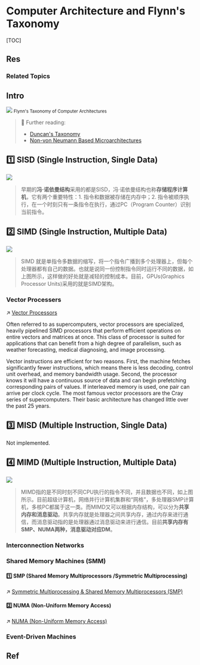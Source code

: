 # Computer Architecture and Flynn's Taxonomy

[TOC]



## Res
### Related Topics



## Intro
![](../../../../../../../Assets/Pics/Pasted%20image%2020230304154759.png)
<small>Flynn's Taxonomy of Computer Architectures</small>

> 🔗 Further reading: 
> - [Duncan's Taxonomy](https://en.wikipedia.org/wiki/Duncan%27s_taxonomy)
> - [Non-von Neumann Based Microarchitectures](🤵%20Non-von%20Neumann%20Based%20Microarchitectures/Non-von%20Neumann%20Based%20Microarchitectures.md)



## 1️⃣ SISD (Single Instruction, Single Data)
![](../../../../../../../Assets/Pics/Pasted%20image%2020230304155503.png)

> 早期的**冯·诺依曼结构**采用的都是SISD，冯·诺依曼结构也称**存储程序计算机**，它有两个重要特性：1. 指令和数据被存储在内存中；2. 指令被顺序执行，在一个时刻只有一条指令在执行，通过PC（Program Counter）识别当前指令。



## 2️⃣ SIMD (Single Instruction, Multiple Data)
![](../../../../../../../Assets/Pics/Pasted%20image%2020230304155409.png)

> SIMD 就是单指令多数据的缩写，将一个指令广播到多个处理器上，但每个处理器都有自己的数据。也就是说同一份控制指令同时运行不同的数据，如上图所示，这样做的好处就是减轻的控制成本。目前，GPUs(Graphics Processor Units)采用的就是SIMD架构。


### Vector Processers
↗ [Vector Processors](../Computer%20Microarchitectures%20(Computer%20Organization)%20&%20von%20Neumann%20Model/🚦%20Computer%20Processors%20&%20Logic%20Chips/Multiprocessors%20and%20Multicore%20Processors/Multiprocessor%20Architectures%20&%20Parallel%20Computing/Vector%20Processors/Vector%20Processors.md)

Often referred to as supercomputers, vector processors are specialized, heavily pipelined SIMD processors that perform efficient operations on entire vectors and matrices at once. This class of processor is suited for applications that can benefit from a high degree of parallelism, such as weather forecasting, medical diagnosing, and image processing.

Vector instructions are efficient for two reasons. First, the machine fetches significantly fewer instructions, which means there is less decoding, control unit overhead, and memory bandwidth usage. Second, the processor knows it will have a continuous source of data and can begin prefetching corresponding pairs of values. If interleaved memory is used, one pair can arrive per clock cycle. The most famous vector processors are the Cray series of supercomputers. Their basic architecture has changed little over the past 25 years.



## 3️⃣ MISD (Multiple Instruction, Single Data)
Not implemented.



## 4️⃣ MIMD (Multiple Instruction, Multiple Data)
![](../../../../../../../Assets/Pics/Pasted%20image%2020230304155426.png)

> MIMD指的是不同时刻不同CPU执行的指令不同，并且数据也不同，如上图所示。目前超级计算机，网络并行计算机集群和“网格”，多处理器SMP计算机，多核PC都属于这一类。而MIMD又可以根据内存结构，可以分为**共享内存和消息驱动**。共享内存就是处理器之间共享内存，通过内存来进行通信，而消息驱动指的是处理器通过消息驱动来进行通信。目前**共享内存有SMP、NUMA两种，消息驱动对应DM**。


### Interconnection Networks


### Shared Memory Machines (SMM)
#### 1️⃣ SMP (Shared Memory Multiprocessors /Symmetric Multiprocessing)
↗ [Symmetric Multiprocessing & Shared Memory Multiprocessors (SMP)](../Computer%20Microarchitectures%20(Computer%20Organization)%20&%20von%20Neumann%20Model/🚦%20Computer%20Processors%20&%20Logic%20Chips/Multiprocessors%20and%20Multicore%20Processors/Multiprocessor%20Architectures%20&%20Parallel%20Computing/Symmetric%20Multiprocessing%20&%20Shared%20Memory%20Multiprocessors%20(SMP)/Symmetric%20Multiprocessing%20&%20Shared%20Memory%20Multiprocessors%20(SMP).md)
#### 2️⃣ NUMA (Non-Uniform Memory Access)
↗ [NUMA (Non-Uniform Memory Access)](../Computer%20Microarchitectures%20(Computer%20Organization)%20&%20von%20Neumann%20Model/🚦%20Computer%20Processors%20&%20Logic%20Chips/Multiprocessors%20and%20Multicore%20Processors/Multiprocessor%20Architectures%20&%20Parallel%20Computing/NUMA%20(Non-Uniform%20Memory%20Access)/NUMA%20(Non-Uniform%20Memory%20Access).md)


### Event-Driven Machines



## Ref
[Computer Architecture | Flynn’s taxonomy]: https://www.geeksforgeeks.org/computer-architecture-flynns-taxonomy/
[Flynn's taxonomy | wikipedia]: https://en.wikipedia.org/wiki/Flynn%27s_taxonomy
